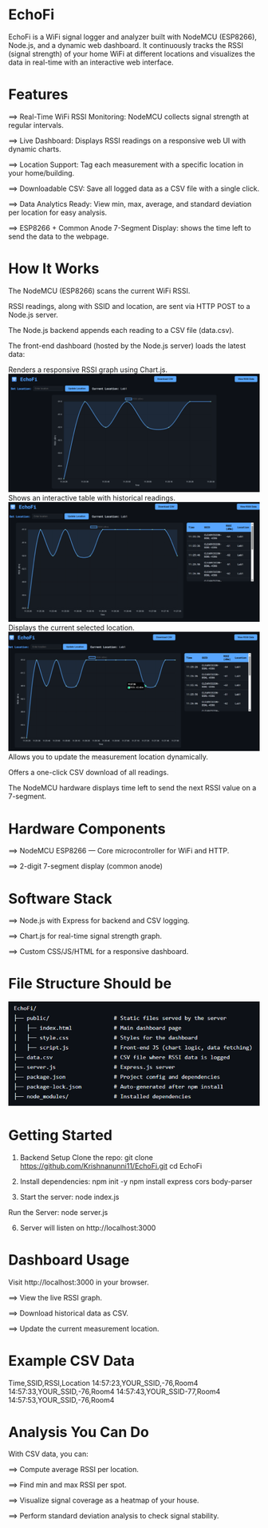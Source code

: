 # EchoFi
EchoFi is a WiFi signal logger and analyzer built with NodeMCU (ESP8266), Node.js, and a dynamic web dashboard. It continuously tracks the RSSI (signal strength) of your home WiFi at different locations and visualizes the data in real-time with an interactive web interface.
# Features
==> Real-Time WiFi RSSI Monitoring: NodeMCU collects signal strength at regular intervals.

==> Live Dashboard: Displays RSSI readings on a responsive web UI with dynamic charts.

==> Location Support: Tag each measurement with a specific location in your home/building.

==> Downloadable CSV: Save all logged data as a CSV file with a single click.

==> Data Analytics Ready: View min, max, average, and standard deviation per location for easy analysis.

==> ESP8266 + Common Anode 7-Segment Display: shows the time left to send the data to the webpage.
# How It Works
The NodeMCU (ESP8266) scans the current WiFi RSSI.

RSSI readings, along with SSID and location, are sent via HTTP POST to a Node.js server.

The Node.js backend appends each reading to a CSV file (data.csv).

The front-end dashboard (hosted by the Node.js server) loads the latest data:

Renders a responsive RSSI graph using Chart.js.
![DashBoard](dashboard1.png)
Shows an interactive table with historical readings.
![DashBoard](dashboard2.png)
Displays the current selected location.
![DashBoard](dashboard3.png)
Allows you to update the measurement location dynamically.

Offers a one-click CSV download of all readings.

The NodeMCU hardware displays time left to send the next RSSI value  on a 7-segment.

# Hardware Components
==> NodeMCU ESP8266 — Core microcontroller for WiFi and HTTP.

==> 2-digit 7-segment display (common anode)

# Software Stack
==> Node.js with Express for backend and CSV logging.

==> Chart.js for real-time signal strength graph.

==> Custom CSS/JS/HTML for a responsive dashboard.
# File Structure Should be
![File Structure](file_structure.png)
# Getting Started
1. Backend Setup
Clone the repo:
git clone https://github.com/Krishnanunni11/EchoFi.git
cd EchoFi

2. Install dependencies:
npm init -y
npm install express cors body-parser

4. Start the server:
node index.js

Run the Server:
node server.js

6. Server will listen on http://localhost:3000

# Dashboard Usage
Visit http://localhost:3000 in your browser.

==> View the live RSSI graph.

==> Download historical data as CSV.

==> Update the current measurement location.

# Example CSV Data
Time,SSID,RSSI,Location
14:57:23,YOUR_SSID,-76,Room4
14:57:33,YOUR_SSID,-76,Room4
14:57:43,YOUR_SSID-77,Room4
14:57:53,YOUR_SSID,-76,Room4

# Analysis You Can Do
With CSV data, you can:

==> Compute average RSSI per location.

==> Find min and max RSSI per spot.

==> Visualize signal coverage as a heatmap of your house.

==> Perform standard deviation analysis to check signal stability.



